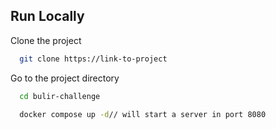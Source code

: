 
## Run Locally

Clone the project

```bash
  git clone https://link-to-project
```

Go to the project directory

```bash
  cd bulir-challenge
```

```zsh
  docker compose up -d// will start a server in port 8080
```

